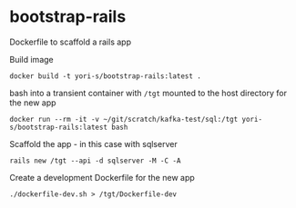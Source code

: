 # bootstrap-rails

Dockerfile to scaffold a rails app

Build image
```
docker build -t yori-s/bootstrap-rails:latest .
```

bash into a transient container with `/tgt` mounted to the host directory for the new app
```
docker run --rm -it -v ~/git/scratch/kafka-test/sql:/tgt yori-s/bootstrap-rails:latest bash
```

Scaffold the app - in this case with sqlserver
```
rails new /tgt --api -d sqlserver -M -C -A
```

Create a development Dockerfile for the new app
```
./dockerfile-dev.sh > /tgt/Dockerfile-dev
```
